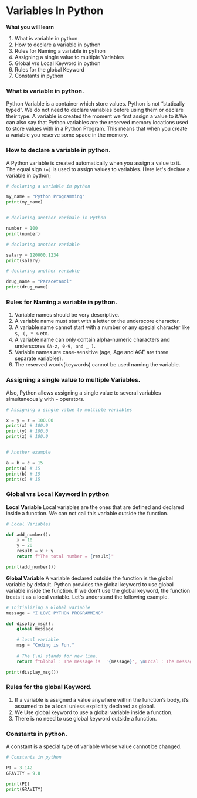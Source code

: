 # Variables In Python 

**What you will learn**
1. What is variable in python
2. How to declare a variable in python
3. Rules for Naming a variable in python
4. Assigning a single value to multiple Variables
5. Global vrs Local Keyword in python
6. Rules for the global Keyword
7. Constants in python




### What is variable in python.
Python Variable is  a container which store values. Python is not “statically typed”. We do not need to declare variables before using them or declare their type. A variable is created the moment we first assign a value to it.We can also say that Python variables are the reserved memory locations used to store values with in a Python Program. This means that when you create a variable you reserve some space in the memory.


### How to declare a variable in python.
A Python variable is created automatically when you assign a value to it. The equal sign `(=)` is used to assign values to variables.
Here let's declare a variable in python;

```python
# declaring a variable in python

my_name = "Python Programming"
print(my_name)


# declaring another varibale in Python

number = 100
print(number)

# declaring another variable

salary = 120000.1234
print(salary)

# declaring another variable

drug_name = "Paracetamol"
print(drug_name)
```


### Rules for Naming a variable in python.
1. Variable names should be very descriptive.
2. A variable name must start with a letter or the underscore character.
3. A variable name cannot start with a number or any special character like `$, (, * %` etc.
4. A variable name can only contain alpha-numeric characters and underscores `(A-z, 0-9, and _ )`.
5. Variable names are case-sensitive (age, Age and AGE are three separate variables).
6. The reserved words(keywords) cannot be used naming the variable.


### Assigning a single value to multiple Variables.
Also, Python allows assigning a single value to several variables simultaneously with `=` operators. 

```python
# Assigning a single value to multiple variables

x = y = z = 100.00
print(x) # 100.0
print(y) # 100.0
print(z) # 100.0


# Another example 

a = b = c = 15
print(a) # 15
print(b) # 15
print(c) # 15

```


### Global vrs Local Keyword in python

**Local Variable**
Local variables are the ones that are defined and declared inside a function. We can not call this variable outside the function.

```python 
# Local Variables

def add_number():
    x = 10
    y = 20
    result = x + y
    return f"The total number = {result}"

print(add_number())

```
**Global Variable**
A variable declared outside the function is the global variable by default. Python provides the global keyword to use global variable inside the function. If we don't use the global keyword, the function treats it as a local variable. Let's understand the following example.

```python 
# Initializing a Global variable
message = "I LOVE PYTHON PROGRAMMING"

def display_msg():
    global message

    # local variable
    msg = "Coding is Fun."
    
    # The (\n) stands for new line.
    return f"Global : The message is  '{message}', \nLocal : The message is '{msg}'"

print(display_msg())

```

### Rules for the global Keyword.
1. If a variable is assigned a value anywhere within the function’s body, it’s assumed to be a local unless explicitly declared as global.
2. We Use global keyword to use a global variable inside a function.
3. There is no need to use global keyword outside a function.


### Constants in python.
A constant is a special type of variable whose value cannot be changed.

```python
# Constants in python

PI = 3.142
GRAVITY = 9.8

print(PI)
print(GRAVITY)


```


